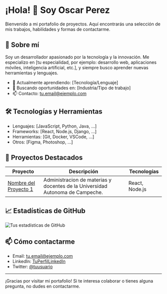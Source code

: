 # ¡Hola! 👋 Soy Oscar Perez

Bienvenido a mi portafolio de proyectos. Aquí encontrarás una selección de mis trabajos, habilidades y formas de contactarme.

## 🚀 Sobre mí

Soy un desarrollador apasionado por la tecnología y la innovación. Me especializo en [tu especialidad, por ejemplo: desarrollo web, aplicaciones móviles, inteligencia artificial, etc.], y siempre busco aprender nuevas herramientas y lenguajes.

- 🌱 Actualmente aprendiendo: [Tecnología/Lenguaje]
- 💼 Buscando oportunidades en: [Industria/Tipo de trabajo]
- 📫 Contacto: [tu.email@ejemplo.com](mailto:tu.email@ejemplo.com)

## 🛠️ Tecnologías y Herramientas

- Lenguajes: [JavaScript, Python, Java, ...]
- Frameworks: [React, Node.js, Django, ...]
- Herramientas: [Git, Docker, VSCode, ...]
- Otros: [Figma, Photoshop, ...] 

## 📂 Proyectos Destacados

| Proyecto | Descripción | Tecnologías |
|----------|-------------|-------------|
| [Nombre del Proyecto 1](https://github.com/OskarAPP/PlaneacionPUA.git) | Administracion de materias y docentes de la Universidad Autonoma de Campeche. | React, Node.js |

## 📈 Estadísticas de GitHub

![Tus estadísticas de GitHub](https://github-readme-stats.vercel.app/api?username=OskarAPP&show_icons=true&theme=radical)

## 📫 Cómo contactarme

- Email: [tu.email@ejemplo.com](mailto:tu.email@ejemplo.com)
- LinkedIn: [TuPerfilLinkedIn](https://linkedin.com/in/tuusuario)
- Twitter: [@tuusuario](https://twitter.com/tuusuario)

---

¡Gracias por visitar mi portafolio! Si te interesa colaborar o tienes alguna pregunta, no dudes en contactarme.
